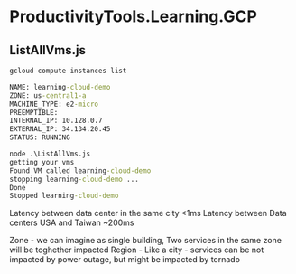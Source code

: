 # ProductivityTools.Learning.GCP

## ListAllVms.js

```cmd
gcloud compute instances list

NAME: learning-cloud-demo
ZONE: us-central1-a
MACHINE_TYPE: e2-micro
PREEMPTIBLE:
INTERNAL_IP: 10.128.0.7
EXTERNAL_IP: 34.134.20.45
STATUS: RUNNING

node .\ListAllVms.js
getting your vms
Found VM called learning-cloud-demo
stopping learning-cloud-demo ...
Done
Stopped learning-cloud-demo
```

Latency between data center in the same city <1ms
Latency between Data centers USA and Taiwan ~200ms

Zone - we can imagine as single building, Two services in the same zone will be toghether impacted
Region - Like a city - services can be not impacted by power outage, but might be impacted by tornado
